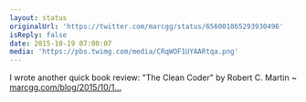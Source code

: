 ```yaml
---
layout: status
originalUrl: 'https://twitter.com/marcgg/status/656001865293930496'
isReply: false
date: 2015-10-19 07:00:07
media: 'https://pbs.twimg.com/media/CRqWOF1UYAARtqa.png'
---
```


I wrote another quick book review: "The Clean Coder" by Robert C. Martin  ~ [marcgg.com/blog/2015/10/1…](http://marcgg.com/blog/2015/10/19/book-review-clean-coder/) 
